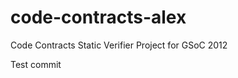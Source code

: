 code-contracts-alex
===================

Code Contracts Static Verifier Project for GSoC 2012

Test commit